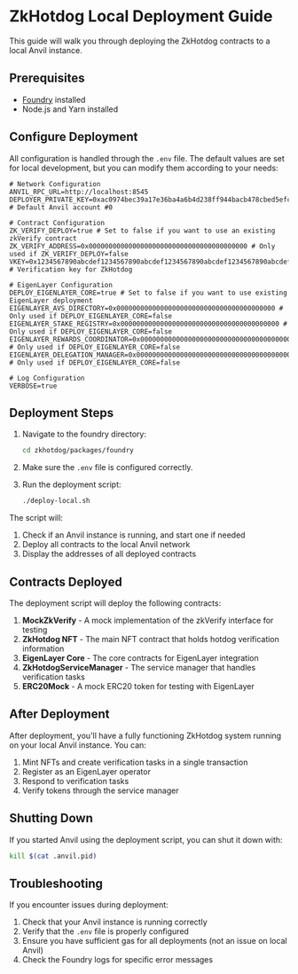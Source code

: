 # ZkHotdog Local Deployment Guide

This guide will walk you through deploying the ZkHotdog contracts to a local Anvil instance.

## Prerequisites

- [Foundry](https://book.getfoundry.sh/getting-started/installation) installed
- Node.js and Yarn installed

## Configure Deployment

All configuration is handled through the `.env` file. The default values are set for local development, but you can modify them according to your needs:

```
# Network Configuration
ANVIL_RPC_URL=http://localhost:8545
DEPLOYER_PRIVATE_KEY=0xac0974bec39a17e36ba4a6b4d238ff944bacb478cbed5efcae784d7bf4f2ff80 # Default Anvil account #0

# Contract Configuration
ZK_VERIFY_DEPLOY=true # Set to false if you want to use an existing zkVerify contract
ZK_VERIFY_ADDRESS=0x0000000000000000000000000000000000000000 # Only used if ZK_VERIFY_DEPLOY=false
VKEY=0x1234567890abcdef1234567890abcdef1234567890abcdef1234567890abcdef # Verification key for ZkHotdog

# EigenLayer Configuration
DEPLOY_EIGENLAYER_CORE=true # Set to false if you want to use existing EigenLayer deployment
EIGENLAYER_AVS_DIRECTORY=0x0000000000000000000000000000000000000000 # Only used if DEPLOY_EIGENLAYER_CORE=false
EIGENLAYER_STAKE_REGISTRY=0x0000000000000000000000000000000000000000 # Only used if DEPLOY_EIGENLAYER_CORE=false
EIGENLAYER_REWARDS_COORDINATOR=0x0000000000000000000000000000000000000000 # Only used if DEPLOY_EIGENLAYER_CORE=false
EIGENLAYER_DELEGATION_MANAGER=0x0000000000000000000000000000000000000000 # Only used if DEPLOY_EIGENLAYER_CORE=false

# Log Configuration
VERBOSE=true
```

## Deployment Steps

1. Navigate to the foundry directory:
   ```bash
   cd zkhotdog/packages/foundry
   ```

2. Make sure the `.env` file is configured correctly.

3. Run the deployment script:
   ```bash
   ./deploy-local.sh
   ```

The script will:
1. Check if an Anvil instance is running, and start one if needed
2. Deploy all contracts to the local Anvil network
3. Display the addresses of all deployed contracts

## Contracts Deployed

The deployment script will deploy the following contracts:

1. **MockZkVerify** - A mock implementation of the zkVerify interface for testing
2. **ZkHotdog NFT** - The main NFT contract that holds hotdog verification information
3. **EigenLayer Core** - The core contracts for EigenLayer integration
4. **ZkHotdogServiceManager** - The service manager that handles verification tasks
5. **ERC20Mock** - A mock ERC20 token for testing with EigenLayer

## After Deployment

After deployment, you'll have a fully functioning ZkHotdog system running on your local Anvil instance. You can:

1. Mint NFTs and create verification tasks in a single transaction
2. Register as an EigenLayer operator
3. Respond to verification tasks
4. Verify tokens through the service manager

## Shutting Down

If you started Anvil using the deployment script, you can shut it down with:
```bash
kill $(cat .anvil.pid)
```

## Troubleshooting

If you encounter issues during deployment:

1. Check that your Anvil instance is running correctly
2. Verify that the `.env` file is properly configured
3. Ensure you have sufficient gas for all deployments (not an issue on local Anvil)
4. Check the Foundry logs for specific error messages